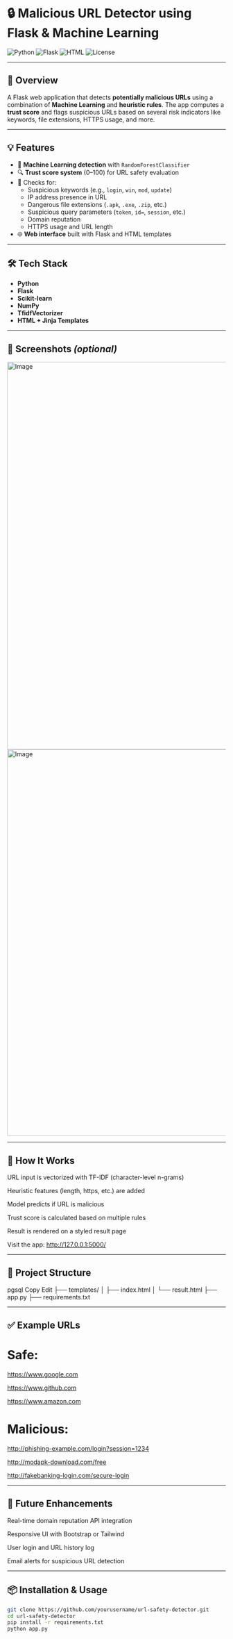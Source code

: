 # 🔒 Malicious URL Detector using Flask & Machine Learning

![Python](https://img.shields.io/badge/Python-3.9+-blue?logo=python&logoColor=white)
![Flask](https://img.shields.io/badge/Flask-Web%20App-black?logo=flask)
![HTML](https://img.shields.io/badge/HTML-Templates-orange?logo=html5)
![License](https://img.shields.io/badge/License-MIT-green.svg)

---

## 🚀 Overview

A Flask web application that detects **potentially malicious URLs** using a combination of **Machine Learning** and **heuristic rules**. The app computes a **trust score** and flags suspicious URLs based on several risk indicators like keywords, file extensions, HTTPS usage, and more.

---

## 💡 Features

- 🧠 **Machine Learning detection** with `RandomForestClassifier`
- 🔍 **Trust score system** (0–100) for URL safety evaluation
- 🧾 Checks for:
  - Suspicious keywords (e.g., `login`, `win`, `mod`, `update`)
  - IP address presence in URL
  - Dangerous file extensions (`.apk`, `.exe`, `.zip`, etc.)
  - Suspicious query parameters (`token`, `id=`, `session`, etc.)
  - Domain reputation
  - HTTPS usage and URL length
- 🌐 **Web interface** built with Flask and HTML templates

---

## 🛠 Tech Stack

- **Python**
- **Flask**
- **Scikit-learn**
- **NumPy**
- **TfidfVectorizer**
- **HTML + Jinja Templates**

---

## 📸 Screenshots *(optional)*

<img width="893" alt="Image" src="https://github.com/user-attachments/assets/c35bcf45-bf4d-44e2-868d-7d97f9fb1ab2" />

<img width="890" alt="Image" src="https://github.com/user-attachments/assets/c488ec73-2252-4fde-b160-6f88f58fccda" />

---

## 🔧 How It Works
URL input is vectorized with TF-IDF (character-level n-grams)

Heuristic features (length, https, etc.) are added

Model predicts if URL is malicious

Trust score is calculated based on multiple rules

Result is rendered on a styled result page

Visit the app: http://127.0.0.1:5000/

---

## 📁 Project Structure
pgsql
Copy
Edit
├── templates/
│   ├── index.html
│   └── result.html
├── app.py
├── requirements.txt

---

## ✅ Example URLs
# Safe:

https://www.google.com

https://www.github.com

https://www.amazon.com

# Malicious:

http://phishing-example.com/login?session=1234

http://modapk-download.com/free

http://fakebanking-login.com/secure-login

---

## 📌 Future Enhancements
Real-time domain reputation API integration

Responsive UI with Bootstrap or Tailwind

User login and URL history log

Email alerts for suspicious URL detection

---

## 📦 Installation & Usage

```bash
git clone https://github.com/yourusername/url-safety-detector.git
cd url-safety-detector
pip install -r requirements.txt
python app.py

